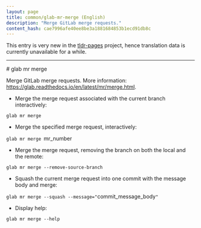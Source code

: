 ```yaml
---
layout: page
title: common/glab-mr-merge (English)
description: "Merge GitLab merge requests."
content_hash: cae7996afe40ee8be3a1881684853b1ecd91db8c
---
```


This entry is very new in the [tldr-pages](https://github.com/tldr-pages/tldr) project, hence translation data is currently unavailable for a while.

<hr># glab mr merge

Merge GitLab merge requests.
More information: <https://glab.readthedocs.io/en/latest/mr/merge.html>.

- Merge the merge request associated with the current branch interactively:

`glab mr merge`

- Merge the specified merge request, interactively:

`glab mr merge `<span class="tldr-var badge badge-pill bg-dark-lm bg-white-dm text-white-lm text-dark-dm font-weight-bold">mr_number</span>

- Merge the merge request, removing the branch on both the local and the remote:

`glab mr merge --remove-source-branch`

- Squash the current merge request into one commit with the message body and merge:

`glab mr merge --squash --message="`<span class="tldr-var badge badge-pill bg-dark-lm bg-white-dm text-white-lm text-dark-dm font-weight-bold">commit_message_body</span>`"`

- Display help:

`glab mr merge --help`
